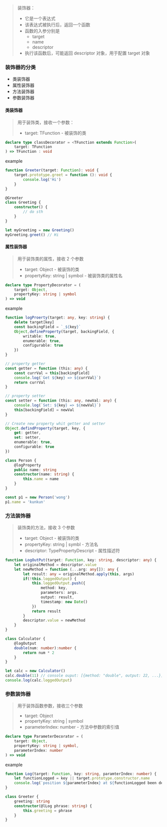 > 装饰器：
> - 它是一个表达式
> - 该表达式被执行后，返回一个函数
> - 函数的入参分别是
> 	- target
> 	- name
> 	- descriptor
> - 执行该函数后，可能返回 descriptor 对象，用于配置 target 对象


### 装饰器的分类

- 类装饰器
- 属性装饰器
- 方法装饰器
- 参数装饰器

#### 类装饰器
> 用于装饰类，接收一个参数：
> - target: TFunction - 被装饰的类

```ts
declare type classDecorator = <TFunction extends Function>(
	target: TFunction
) => TFunction : void
```

example

```ts
function Greeter(target: Function): void {
	target.prototype.greet = function (): void {
		console.log('Hi')
	}
}

@Greeter
class Greeting {
	constructor() {
		// do sth
	}
}

let myGreeting = new Greeting()
myGreeting.greet() // Hi
```

#### 属性装饰器

> 用于装饰类的属性，接收 2 个参数
> - target: Object - 被装饰的类
> - propertyKey: string | symbol - 被装饰类的属性名

```ts
declare type PropertyDecorator = (
	target: Object,
	propertyKey: string | symbol
) => void
```

example

```ts
function logProerty(target: any, key: string) {
	delete target[key]
	const backingField = `_${key}`
	Object,defineProperty(target, backingField, {
		writable: true,
		enumerable: true,
		configurable: true
	})
}

// property getter
const getter = function (this: any) {
	const currVal = this[backingField]
	console.log(`Get ${key} => ${currVal}`)
	return currVal
}

// property setter
const setter = function (this: any, newVal: any) {
	console.log(`Set: ${key} => ${newVal}`)
	this[backingField] = newVal
}

// Create new property whit getter and setter
Object.defindProperty(target, key, {
	get: getter,
	set: setter,
	enumerable: true,
	configurable: true 
})

class Person {
	@logProperty
	public name: string
	constructor(name: string) {
		this.name = name
	}
}

const p1 = new Person('wong')
p1.name = 'kunkun'
```


### 方法装饰器

> 装饰类的方法，接收 3 个参数
> - target: Object - 被装饰的类
> - propertyKey: string | symbl - 方法名
> - descriptor: TypePropertyDescript - 属性描述符

```ts
function LogOutPut(target: Function, key: string, descriptor: any) {
	let originalMethod = descriptor.value
	let newMethod = function (...arg: any[]): any {
		let result: any = originalMethod.apply(this, args)
		if(!this.loggedOutput) {
			this.loggedOutput.push({
				method: key,
				parameters: args.
				output: result,
				timestamp: new Date()
			})
			return result
		}
		descriptor.value = newMethod
	}
}

class Calculator {
	@logOutput
	double(num: number):number {
		return num * 2
	}
}

let calc = new Calculator()
calc.double(11) // console ouput: [{method: "double", output: 22, ...}]
console.log(calc.loggedOutput)
```


### 参数装饰器

> 用于装饰函数参数，接收三个参数
> - target: Object
> - propertyKey: string | symbol
> - parameterIndex: number - 方法中参数的索引值

```ts
declare type ParameterDecorator = (
	target: Object,
	propertyKey: string | symbol,
	parameterIndex: number
) => void

```

example

```ts
function Log(target: Function, key: string, paramterIndex: number) {
	let functionLogged = key || target.prototype.constructor.name
	console.log(`position ${parameterIndex} at ${functionLogged been decorated}`)
}

class Greeter {
	greeting: string
	constructor(@lLog phrase: string) {
		this.greeting = phrase
	}
}
```